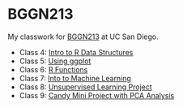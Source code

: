 # BGGN213
My classwork for [BGGN213](https://bioboot.github.io/bggn213_F24/) at UC San Diego.

- Class 4: [Intro to R Data Structures](https://github.com/oliviabaldwin/bggn213_github/blob/main/class04/class04.html)
- Class 5: [Using ggplot](https://github.com/oliviabaldwin/bggn213_github/blob/main/class05/class05.qmd)
- Class 6: [R Functions](https://github.com/oliviabaldwin/bggn213_github/blob/main/class06/class06.qmd)
- Class 7: [Into to Machine Learning]() 
- Class 8: [Unsupervised Learning Project]()
- Class 9: [Candy Mini Project with PCA Analysis]()
